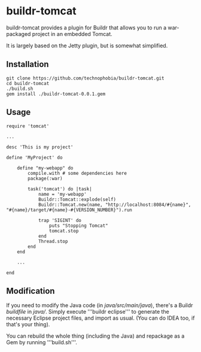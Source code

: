 buildr-tomcat
=============

buildr-tomcat provides a plugin for Buildr that allows you to run a war-packaged project in an embedded Tomcat.

It is largely based on the Jetty plugin, but is somewhat simplified.

Installation
------------

	git clone https://github.com/technophobia/buildr-tomcat.git
	cd buildr-tomcat
	./build.sh
	gem install ./buildr-tomcat-0.0.1.gem

Usage
-----

	require 'tomcat'
	
	...

	desc 'This is my project'

	define 'MyProject' do

		define "my-webapp" do
			compile.with # some dependencies here
			package(:war)

			task('tomcat') do |task|
				name = 'my-webapp'
				Buildr::Tomcat::explode(self)
				Buildr::Tomcat.new(name, "http://localhost:8084/#{name}", "#{name}/target/#{name}-#{VERSION_NUMBER}").run

				trap 'SIGINT' do
					puts "Stopping Tomcat"
					tomcat.stop
				end
				Thread.stop
			end
		end

		...

	end

Modification
------------
If you need to modify the Java code (in *java/src/main/java*), there's a Buildr *buildfile* in *java/*.
Simply execute '''buildr eclipse''' to generate the necessary Eclipse project files, and import as usual.
(You can do IDEA too, if that's your thing).

You can rebuild the whole thing (including the Java) and repackage as a Gem by running '''build.sh'''.
